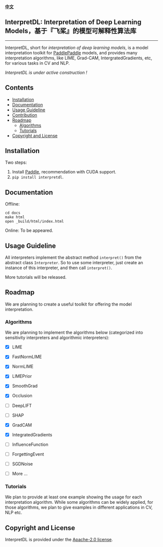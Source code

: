 
[**中文**](./README_CN.md)

## InterpretDL: Interpretation of Deep Learning Models，基于『飞桨』的模型可解释性算法库

---

InterpretDL, short for *interpretation of deep learning models*, is a model interpretation toolkit for [PaddlePaddle](https://github.com/PaddlePaddle/Paddle) models, and provides many interpretation algorithms, like LIME, Grad-CAM, IntergratedGradients, etc, for various tasks in CV and NLP.

*InterpretDL is under active construction !*

## Contents

* [Installation](#Installation)
* [Documentation](#Documentation)
* [Usage Guideline](#Usage-Guideline)
* [Contribution](#Contribution)
* [Roadmap](#Roadmap)
    * [Algorithms](#Algorithms)
    * [Tutorials](#Tutorials)
* [Copyright and License](#Copyright-and-License)

## Installation

Two steps:

1. Install [Paddle](https://www.paddlepaddle.org.cn/install/quick), recommendation with CUDA support.
2. `pip install interpretdl`.

## Documentation

Offline:
```
cd docs
make html
open _build/html/index.html
```

Online: To be appeared.

## Usage Guideline

All interpreters implement the abstract method `interpret()` from the abstract class `Interpreter`. So to use some interpreter, just create an instance of this interpreter, and then call `interpret()`.

More tutorials will be released.

## Roadmap

We are planning to create a useful toolkit for offering the model interpretation.

### Algorithms

We are planning to implement the algorithms below (categorized into sensitivity interpreters and algorithmic interpreters):

- [x] LIME
- [x] FastNormLIME
- [x] NormLIME
- [x] LIMEPrior
- [x] SmoothGrad
- [x] Occlusion
- [ ] DeepLIFT
- [ ] SHAP
- [x] GradCAM
- [x] IntegratedGradients
- [ ] InfluenceFunction
- [ ] ForgettingEvent
- [ ] SGDNoise
- [ ] More ...


### Tutorials
We plan to provide at least one example showing the usage for each interpretation algorithm.
While some algorithms can be widely applied, for those algorithms, we plan to give examples in different applications in CV, NLP etc.


## Copyright and License
InterpretDL is provided under the [Apache-2.0 license](https://github.com/PaddlePaddle/InterpretDL/blob/master/LICENSE).

